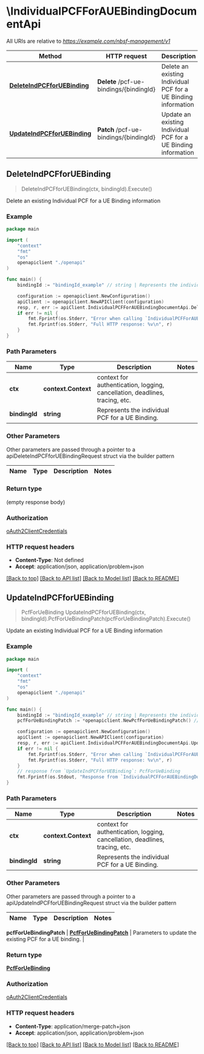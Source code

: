 # \IndividualPCFForAUEBindingDocumentApi

All URIs are relative to *https://example.com/nbsf-management/v1*

Method | HTTP request | Description
------------- | ------------- | -------------
[**DeleteIndPCFforUEBinding**](IndividualPCFForAUEBindingDocumentApi.md#DeleteIndPCFforUEBinding) | **Delete** /pcf-ue-bindings/{bindingId} | Delete an existing Individual PCF for a UE Binding information
[**UpdateIndPCFforUEBinding**](IndividualPCFForAUEBindingDocumentApi.md#UpdateIndPCFforUEBinding) | **Patch** /pcf-ue-bindings/{bindingId} | Update an existing Individual PCF for a UE Binding information



## DeleteIndPCFforUEBinding

> DeleteIndPCFforUEBinding(ctx, bindingId).Execute()

Delete an existing Individual PCF for a UE Binding information

### Example

```go
package main

import (
    "context"
    "fmt"
    "os"
    openapiclient "./openapi"
)

func main() {
    bindingId := "bindingId_example" // string | Represents the individual PCF for a UE Binding.

    configuration := openapiclient.NewConfiguration()
    apiClient := openapiclient.NewAPIClient(configuration)
    resp, r, err := apiClient.IndividualPCFForAUEBindingDocumentApi.DeleteIndPCFforUEBinding(context.Background(), bindingId).Execute()
    if err != nil {
        fmt.Fprintf(os.Stderr, "Error when calling `IndividualPCFForAUEBindingDocumentApi.DeleteIndPCFforUEBinding``: %v\n", err)
        fmt.Fprintf(os.Stderr, "Full HTTP response: %v\n", r)
    }
}
```

### Path Parameters


Name | Type | Description  | Notes
------------- | ------------- | ------------- | -------------
**ctx** | **context.Context** | context for authentication, logging, cancellation, deadlines, tracing, etc.
**bindingId** | **string** | Represents the individual PCF for a UE Binding. | 

### Other Parameters

Other parameters are passed through a pointer to a apiDeleteIndPCFforUEBindingRequest struct via the builder pattern


Name | Type | Description  | Notes
------------- | ------------- | ------------- | -------------


### Return type

 (empty response body)

### Authorization

[oAuth2ClientCredentials](../README.md#oAuth2ClientCredentials)

### HTTP request headers

- **Content-Type**: Not defined
- **Accept**: application/json, application/problem+json

[[Back to top]](#) [[Back to API list]](../README.md#documentation-for-api-endpoints)
[[Back to Model list]](../README.md#documentation-for-models)
[[Back to README]](../README.md)


## UpdateIndPCFforUEBinding

> PcfForUeBinding UpdateIndPCFforUEBinding(ctx, bindingId).PcfForUeBindingPatch(pcfForUeBindingPatch).Execute()

Update an existing Individual PCF for a UE Binding information

### Example

```go
package main

import (
    "context"
    "fmt"
    "os"
    openapiclient "./openapi"
)

func main() {
    bindingId := "bindingId_example" // string | Represents the individual PCF for a UE Binding.
    pcfForUeBindingPatch := *openapiclient.NewPcfForUeBindingPatch() // PcfForUeBindingPatch | Parameters to update the existing PCF for a UE binding.

    configuration := openapiclient.NewConfiguration()
    apiClient := openapiclient.NewAPIClient(configuration)
    resp, r, err := apiClient.IndividualPCFForAUEBindingDocumentApi.UpdateIndPCFforUEBinding(context.Background(), bindingId).PcfForUeBindingPatch(pcfForUeBindingPatch).Execute()
    if err != nil {
        fmt.Fprintf(os.Stderr, "Error when calling `IndividualPCFForAUEBindingDocumentApi.UpdateIndPCFforUEBinding``: %v\n", err)
        fmt.Fprintf(os.Stderr, "Full HTTP response: %v\n", r)
    }
    // response from `UpdateIndPCFforUEBinding`: PcfForUeBinding
    fmt.Fprintf(os.Stdout, "Response from `IndividualPCFForAUEBindingDocumentApi.UpdateIndPCFforUEBinding`: %v\n", resp)
}
```

### Path Parameters


Name | Type | Description  | Notes
------------- | ------------- | ------------- | -------------
**ctx** | **context.Context** | context for authentication, logging, cancellation, deadlines, tracing, etc.
**bindingId** | **string** | Represents the individual PCF for a UE Binding. | 

### Other Parameters

Other parameters are passed through a pointer to a apiUpdateIndPCFforUEBindingRequest struct via the builder pattern


Name | Type | Description  | Notes
------------- | ------------- | ------------- | -------------

 **pcfForUeBindingPatch** | [**PcfForUeBindingPatch**](PcfForUeBindingPatch.md) | Parameters to update the existing PCF for a UE binding. | 

### Return type

[**PcfForUeBinding**](PcfForUeBinding.md)

### Authorization

[oAuth2ClientCredentials](../README.md#oAuth2ClientCredentials)

### HTTP request headers

- **Content-Type**: application/merge-patch+json
- **Accept**: application/json, application/problem+json

[[Back to top]](#) [[Back to API list]](../README.md#documentation-for-api-endpoints)
[[Back to Model list]](../README.md#documentation-for-models)
[[Back to README]](../README.md)

